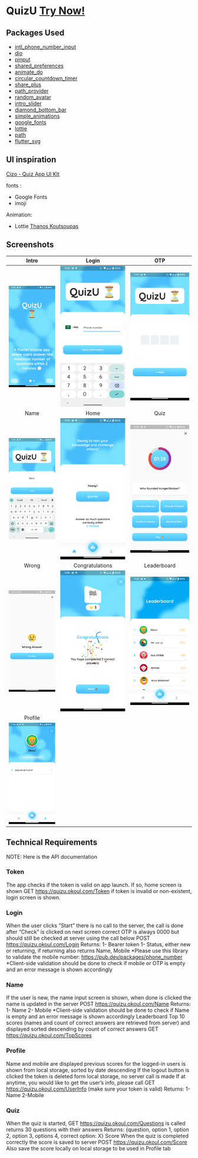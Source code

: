 # QuizU [Try Now!](https://github.com/ramzieus/QuizU/releases/tag/v1.0.0)

## Packages Used 
- [intl_phone_number_input](https://pub.dev/packages/intl_phone_number_input)
- [dio](https://pub.dev/packages/dio)
- [pinput](https://pub.dev/packages/pinput)
- [shared_preferences](https://pub.dev/packages/shared_preferences)
- [animate_do](https://pub.dev/packages/animate_do)
- [circular_countdown_timer](https://pub.dev/packages/circular_countdown_timer)
- [share_plus](https://pub.dev/packages/share_plus)
- [path_provider](https://pub.dev/packages/path_provider)
- [random_avatar](https://pub.dev/packages/random_avatar)
- [intro_slider](https://pub.dev/packages/intro_slider)
- [diamond_bottom_bar](https://pub.dev/packages/diamond_bottom_bar)
- [simple_animations](https://pub.dev/packages/simple_animations)
- [google_fonts](https://pub.dev/packages/google_fonts)
- [lottie](https://pub.dev/packages/lottie)
- [path](https://pub.dev/packages/path)
- [flutter_svg](https://pub.dev/packages/flutter_svg)

## UI inspiration
[Cizo - Quiz App UI KIt](https://dribbble.com/shots/15173744-Cizo-Quiz-App-UI-KIt)

fonts :
- Google Fonts
- imoji

Animation:
- Lottie [Thanos Koutsoupas](https://lottiefiles.com/112854-congratulations)

## 
## Screenshots

| Intro | Login | OTP |
| :---:         |     :---:      |          :---: |
| ![Intro Screen](readme_images/1.png "Intro Screen")   | ![Login](readme_images/2.png "Login")     | ![OTP](readme_images/3.png "OTP")    |
| Name     | Home       | Quiz      |
|![Name](readme_images/4.png "Name")|![Home](readme_images/5.png "Home")| ![Quiz](readme_images/6.png "Quiz")|
|Wrong|Congratulations|Leaderboard|
|![wrong](readme_images/7.png "wrong")|![OTP](readme_images/8.png "OTP")|![OTP](readme_images/9.png "OTP")|
|Profile|
|![OTP](readme_images/10.png "OTP")|

## Technical Requirements
NOTE: Here is the API documentation

### Token
The app checks if the token is valid on app launch. If so, home screen is shown
GET https://quizu.okoul.com/Token
if token is invalid or non-existent, login screen is shown.

### Login
When the user clicks “Start” there is no call to the server, the call is done after “Check” is clicked on next screen
correct OTP is always 0000 but should still be checked at server using the call below
POST https://quizu.okoul.com/Login
Returns:
1- Bearer token
1- Status, either new or returning, if returning also returns Name, Mobile
*Please use this library to validate the mobile number:
https://pub.dev/packages/phone_number
*Client-side validation should be done to check if mobile or OTP is empty and an error message is shown accordingly

### Name
If the user is new, the name input screen is shown, when done is clicked the name is updated in the server
POST https://quizu.okoul.com/Name
Returns:
1- Name
2- Mobile
*Client-side validation should be done to check if Name is empty and an error message is shown accordingly
Leaderboard
Top 10 scores (names and count of correct answers are retrieved from server) and displayed sorted descending by count of correct answers
GET https://quizu.okoul.com/TopScores

### Profile
Name and mobile are displayed
previous scores for the logged-in users is shown from local storage, sorted by date descending
If the logout button is clicked the token is deleted form local storage, no server call is made
If at anytime, you would like to get the user’s info, please call GET https://quizu.okoul.com/UserInfo (make sure your token is valid)
Returns:
1-Name
2-Mobile

### Quiz
When the quiz is started, GET https://quizu.okoul.com/Questions is called returns 30 questions with their answers Returns:
{question, option 1, option 2, option 3, options 4, correct option: X}
Score
When the quiz is completed correctly the score is saved to server
POST https://quizu.okoul.com/Score
Also save the score locally on local storage to be used in Profile tab

